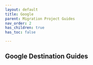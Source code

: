 ```yaml
---
layout: default
title: Google 
parent: Migration Project Guides
nav_order: 2
has_children: true
has_toc: false

---
```


## Google Destination Guides
